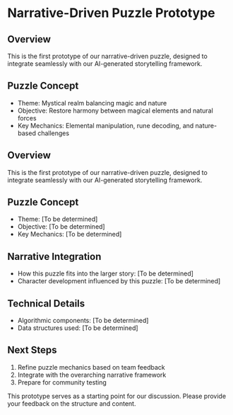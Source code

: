# Narrative-Driven Puzzle Prototype

## Overview
This is the first prototype of our narrative-driven puzzle, designed to integrate seamlessly with our AI-generated storytelling framework.

## Puzzle Concept
- Theme: Mystical realm balancing magic and nature
- Objective: Restore harmony between magical elements and natural forces
- Key Mechanics: Elemental manipulation, rune decoding, and nature-based challenges

## Overview
This is the first prototype of our narrative-driven puzzle, designed to integrate seamlessly with our AI-generated storytelling framework.

## Puzzle Concept
- Theme: [To be determined]
- Objective: [To be determined]
- Key Mechanics: [To be determined]

## Narrative Integration
- How this puzzle fits into the larger story: [To be determined]
- Character development influenced by this puzzle: [To be determined]

## Technical Details
- Algorithmic components: [To be determined]
- Data structures used: [To be determined]

## Next Steps
1. Refine puzzle mechanics based on team feedback
2. Integrate with the overarching narrative framework
3. Prepare for community testing

This prototype serves as a starting point for our discussion. Please provide your feedback on the structure and content.